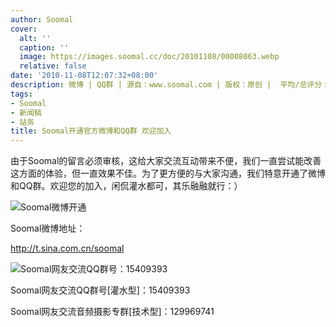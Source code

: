 ```yaml
---
author: Soomal
cover:
  alt: ''
  caption: ''
  image: https://images.soomal.cc/doc/20101108/00008063.webp
  relative: false
date: '2010-11-08T12:07:32+08:00'
description: 微博 | QQ群 | 源自：www.soomal.com | 版权：原创 |  平均/总评分：10.00/30
tags:
- Soomal
- 新闻稿
- 站务
title: Soomal开通官方微博和QQ群 欢迎加入
---
```


由于Soomal的留言必须审核，这给大家交流互动带来不便，我们一直尝试能改善这方面的体验，但一直效果不佳。为了更方便的与大家沟通，我们特意开通了微博和QQ群。欢迎您的加入，闲侃灌水都可，其乐融融就行：）



![Soomal微博开通](https://images.soomal.cc/doc/20101108/00008063.webp)



Soomal微博地址：



http://t.sina.com.cn/soomal



![Soomal网友交流QQ群号：15409393](https://images.soomal.cc/doc/20101108/00008064.webp)



Soomal网友交流QQ群号[灌水型]：15409393



Soomal网友交流音频摄影专群[技术型]：129969741